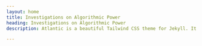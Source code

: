 ```yaml
---
layout: home
title: Investigations on Algorithmic Power
heading: Investigations on Algorithmic Power
description: Atlantic is a beautiful Tailwind CSS theme for Jekyll. It shows best practices for using Tailwind with Jekyll.

---
```


